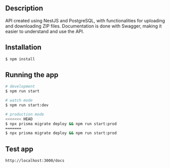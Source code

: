 ## Description

API created using NestJS and PostgreSQL, with functionalities for uploading and downloading ZIP files. Documentation is done with Swagger, making it easier to understand and use the API.

## Installation

```bash
$ npm install
```

## Running the app

```bash
# development
$ npm run start

# watch mode
$ npm run start:dev

# production mode
<<<<<<< HEAD
$ npx prisma migrate deploy && npm run start:prod
=======
$ npx prisma migrate deploy && npm run start:prod 
```

## Test app

```
http://localhost:3000/docs
```
